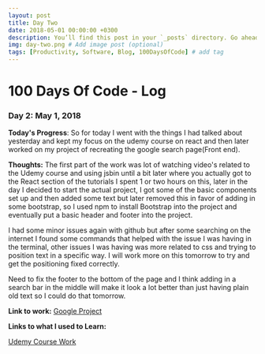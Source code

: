 ```yaml
---
layout: post
title: Day Two
date: 2018-05-01 00:00:00 +0300
description: You’ll find this post in your `_posts` directory. Go ahead and edit it and re-build the site to see your changes. # Add post description (optional)
img: day-two.png # Add image post (optional)
tags: [Productivity, Software, Blog, 100DaysOfCode] # add tag
---
```


# 100 Days Of Code - Log

### Day 2: May 1, 2018 

**Today's Progress**: So for today I went with the things I had talked about yesterday and kept my focus on the udemy course on react and then later worked on my project of recreating the google search page(Front end).

**Thoughts:** The first part of the work was lot of watching video's related to the Udemy course and using jsbin until a bit later where you actually got to the React section of the tutorials I spent 1 or two hours on this, later in the day I decided to start the actual project, I got some of the basic components set up and then added some text but later removed this in favor of adding in some bootstrap, so I used npm to install Bootstrap into the project and eventually put a basic header and footer into the project.

I had some minor issues again with github but after some searching on the internet I found some commands that helped with the issue I was having in the terminal, other issues I was having was more related to css and trying to position text in a specific way. I will work more on this tomorrow to try and get the positioning fixed correctly.

Need to fix the footer to the bottom of the page and I think adding in a search bar in the middle will make it look a lot better than just having plain old text so I could do that tomorrow.

**Link to work:** [Google Project](https://github.com/NathanScott85/google/)

**Links to what I used to Learn:** 

[Udemy Course Work](https://github.com/NathanScott85/react-complete-guide)
